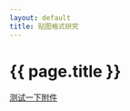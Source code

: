 ```yaml
---
layout: default
title: 贴图格式研究
---
```


{{ page.title }}
================

[测试一下附件](/attachments/1.pdf)